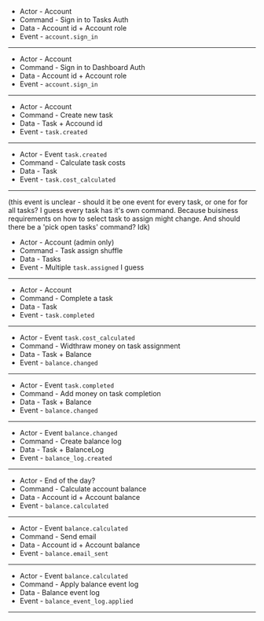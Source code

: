 * Actor - Account
* Command - Sign in to Tasks Auth
* Data - Account id + Account role
* Event - `account.sign_in`

---

* Actor - Account
* Command - Sign in to Dashboard Auth
* Data - Account id + Account role
* Event - `account.sign_in`

---

* Actor - Account
* Command - Create new task
* Data - Task + Accound id
* Event - `task.created`

---

* Actor - Event `task.created`
* Command - Calculate task costs
* Data - Task
* Event - `task.cost_calculated`

---

(this event is unclear - should it be one event for every task, or one for for all tasks? I guess every task has it's own command. Because buisiness requirements on how to select task to assign might change. And should there be a 'pick open tasks' command? Idk)
* Actor - Account (admin only)
* Command - Task assign shuffle
* Data - Tasks
* Event - Multiple `task.assigned` I guess

---

* Actor - Account
* Command - Complete a task
* Data - Task
* Event - `task.completed`

---

* Actor - Event `task.cost_calculated`
* Command - Widthraw money on task assignment
* Data - Task + Balance
* Event - `balance.changed`

---

* Actor - Event `task.completed`
* Command - Add money on task completion
* Data - Task + Balance
* Event - `balance.changed`

---

* Actor - Event `balance.changed`
* Command - Create balance log
* Data - Task + BalanceLog
* Event - `balance_log.created`

---

* Actor - End of the day?
* Command - Calculate account balance
* Data - Account id + Account balance
* Event - `balance.calculated`

---

* Actor - Event `balance.calculated`
* Command - Send email
* Data - Account id + Account balance
* Event - `balance.email_sent`

---

* Actor - Event `balance.calculated`
* Command - Apply balance event log
* Data - Balance event log
* Event - `balance_event_log.applied`

---
